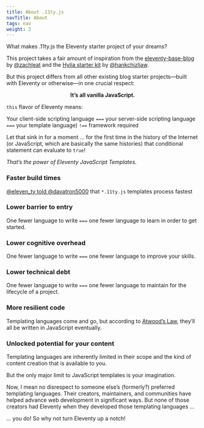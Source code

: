 ```yaml
---
title: About .11ty.js
navTitle: About
tags: nav
weight: 2
---
```


What makes .11ty.js the Eleventy starter project of your dreams?

This project takes a fair amount of inspiration from the [eleventy-base-blog](https://github.com/11ty/eleventy-base-blog/) by [@zachleat](https://twitter.com/zachleat) and the [Hylia starter kit](https://github.com/hankchizljaw/hylia) by [@hankchizljaw](https://twitter.com/hankchizljaw).

But this project differs from all other existing blog starter projects—built with Eleventy or otherwise—in one crucial respect:

<p style="text-align:center;"><strong>It’s all  vanilla JavaScript.</strong></p>

`this` flavor of Eleventy means:

Your client-side scripting language `===` your server-side scripting language `===` your template language) `!==` framework required

Let that sink in for a moment … for the first time in the history of the Internet (or JavaScript, which are basically the same histories) that conditional statement can evaluate to `true`!

_That’s the power of Eleventy JavaScript Templates._

### Faster build times

[@eleven_ty told @davatron5000](https://twitter.com/eleven_ty/status/1246479139886022656) that `*.11ty.js` templates process fastest

### Lower barrier to entry

One fewer language to write `===` one fewer language to learn in order to get started.

### Lower cognitive overhead

One fewer language to write `===` one fewer language to improve your skills.

### Lower technical debt

One fewer language to write `===` one fewer language to maintain for the lifecycle of a project.

### More resilient code

Templating languages come and go, but according to [Atwood’s Law](https://blog.codinghorror.com/the-principle-of-least-power/), they’ll all be written in JavaScript eventually.

### Unlocked potential for your content

Templating languages are inherently limited in their scope and the kind of content creation that is available to you.

But the only major limit to JavaScript templates is your imagination.

Now, I mean no disrespect to someone else’s (formerly?) preferred templating languages. Their creators, maintainers, and communities have helped advance web development in significant ways. But none of those creators had Eleventy when they developed those templating languages …

… you do! So why not turn Eleventy up a notch!
